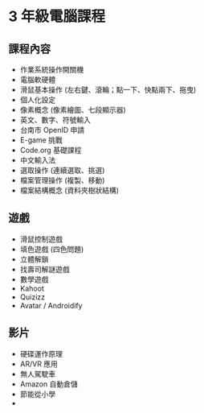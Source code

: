 # 3 年級電腦課程

## 課程內容
- 作業系統操作開關機
- 電腦軟硬體
- 滑鼠基本操作 (左右鍵、滾輪；點一下、快點兩下、拖曳)
- 個人化設定
- 像素概念 (像素繪圖、七段顯示器)
- 英文、數字、符號輸入
- 台南市 OpenID 申請
- E-game 挑戰
- Code.org 基礎課程
- 中文輸入法
- 選取操作 (連續選取、挑選)
- 檔案管理操作 (複製、移動)
- 檔案結構概念 (資料夾樹狀結構)

## 遊戲
- 滑鼠控制遊戲
- 填色遊戲 (四色問題)
- 立體解鎖
- 找壽司解謎遊戲
- 數學遊戲
- Kahoot
- Quizizz
- Avatar / Androidify

## 影片
- 硬碟運作原理
- AR/VR 應用
- 無人駕駛車
- Amazon 自動倉儲
- 節能從小學
- 
